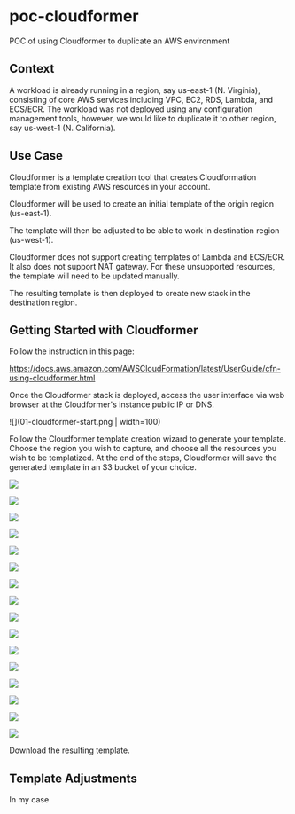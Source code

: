 # poc-cloudformer

POC of using Cloudformer to duplicate an AWS environment

## Context

A workload is already running in a region, say us-east-1 (N. Virginia), consisting of core AWS services including VPC, EC2, RDS, Lambda, and ECS/ECR. The workload was not deployed using any configuration management tools, however, we would like to duplicate it to other region, say us-west-1 (N. California).

## Use Case

Cloudformer is a template creation tool that creates Cloudformation template from existing AWS resources in your account.

Cloudformer will be used to create an initial template of the origin region (us-east-1).

The template will then be adjusted to be able to work in destination region (us-west-1).

Cloudformer does not support creating templates of Lambda and ECS/ECR. It also does not support NAT gateway. For these unsupported resources, the template will need to be updated manually.

The resulting template is then deployed to create new stack in the destination region.

## Getting Started with Cloudformer

Follow the instruction in this page:

https://docs.aws.amazon.com/AWSCloudFormation/latest/UserGuide/cfn-using-cloudformer.html

Once the Cloudformer stack is deployed, access the user interface via web browser at the Cloudformer's instance public IP or DNS.

![](01-cloudformer-start.png | width=100)

Follow the Cloudformer template creation wizard to generate your template. Choose the region you wish to capture, and choose all the resources you wish to be templatized. At the end of the steps, Cloudformer will save the generated template in an S3 bucket of your choice.

![](02-cloudformer-templatename.png)

![](03-cloudformer-dns.png)

![](04-cloudformer-vpc.png)

![](05-cloudformer-topology.png)

![](06-cloudformer-security.png)

![](07-cloudformer-networkresources.png)

![](08-cloudformer-managedsvcs.png)

![](09-cloudformer-managedconfig.png)

![](10-cloudformer-compute.png)

![](11-cloudformer-storage.png)

![](12-cloudformer-storageconfig.png)

![](13-cloudformer-appservices.png)

![](14-cloudformer-security.png)

![](15-cloudformer-operational.png)

![](16-cloudformer-summary.png)

![](17-cloudformer-save.png)

Download the resulting template.

## Template Adjustments

In my case 